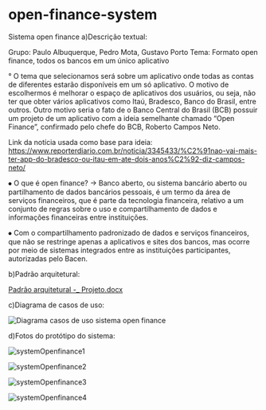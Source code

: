 # open-finance-system
Sistema open finance
a)Descrição textual:

Grupo: Paulo Albuquerque, Pedro Mota, Gustavo Porto
Tema: Formato open finance, todos os bancos em um único aplicativo

° O tema que selecionamos será sobre um aplicativo onde todas as contas de diferentes estarão disponíveis em um só aplicativo. O motivo de escolhermos é melhorar o espaço de aplicativos dos usuários, ou seja, não ter que obter vários aplicativos como Itaú, Bradesco, Banco do Brasil, entre outros. Outro motivo seria o fato de o Banco Central do Brasil (BCB) possuir um projeto de um aplicativo com a ideia semelhante chamado “Open Finance”, confirmado pelo chefe do BCB, Roberto Campos Neto.

Link da notícia usada como base para ideia:
https://www.reporterdiario.com.br/noticia/3345433/%C2%91nao-vai-mais-ter-app-do-bradesco-ou-itau-em-ate-dois-anos%C2%92-diz-campos-neto/


⦁	O que é open finance?
-> Banco aberto, ou sistema bancário aberto ou partilhamento de dados bancários pessoais, é um termo da área de serviços financeiros, que é parte da tecnologia financeira, relativo a um conjunto de regras sobre o uso e compartilhamento de dados e informações financeiras entre instituições.

⦁	Com o compartilhamento padronizado de dados e serviços financeiros, que não se restringe apenas a aplicativos e sites dos bancos, mas ocorre por meio de sistemas integrados entre as instituições participantes, autorizadas pelo Bacen.

b)Padrão arquitetural:

 [Padrão arquitetural -_ Projeto.docx](https://github.com/pedromota001/open-finance-system/files/13505997/Padrao.arquitetural.-_.Projeto.docx)

c)Diagrama de casos de uso:

![Diagrama casos de uso sistema open finance](https://github.com/pedromota001/open-finance-system/assets/135559962/0a2cff53-3581-4daa-9ba7-500ab80b0670)


d)Fotos do protótipo do sistema:

![systemOpenfinance1](https://github.com/pedromota001/open-finance-system/assets/135559962/632252b9-f3ff-4b55-9059-8f3637981ccf)

![systemOpenfinance2](https://github.com/pedromota001/open-finance-system/assets/135559962/3e413410-16cc-41ed-91ff-e7531d6de686)

![systemOpenfinance3](https://github.com/pedromota001/open-finance-system/assets/135559962/84a366b0-f50f-47ea-8048-3bd6594be18f)

![systemOpenfinance4](https://github.com/pedromota001/open-finance-system/assets/135559962/a8c2464e-36af-4dfb-b2f9-b33ba82a77bb)
